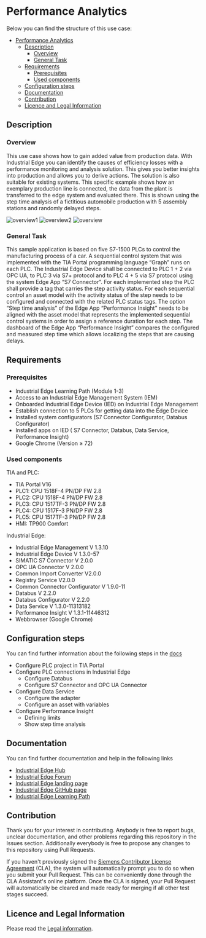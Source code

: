 # Performance Analytics

Below you can find the structure of this use case:

- [Performance Analytics](#performance-analytics)
  - [Description](#description)
    - [Overview](#overview)
    - [General Task](#general-task)
  - [Requirements](#requirements)
    - [Prerequisites](#prerequisites)
    - [Used components](#used-components)
  - [Configuration steps](#configuration-steps)
  - [Documentation](#documentation)
  - [Contribution](#contribution)
  - [Licence and Legal Information](#licence-and-legal-information)

## Description

### Overview
This use case shows how to gain added value from production data. With Industrial Edge you can identify the causes of efficiency losses with a performance monitoring and analysis solution. This gives you better insights into production and allows you to derive actions. The solution is also suitable for existing systems. This specific example shows how an exemplary production line is connected, the data from the plant is transferred to the edge system and evaluated there. This is shown using the step time analysis of a fictitious automobile production with 5 assembly stations and randomly delayed steps.


![overview1](docs/graphics/overview1.png)
![overview2](docs/graphics/overview2.png)
![overview](docs/graphics/overview.png)

### General Task

This sample application is based on five S7-1500 PLCs to control the manufacturing process of a car. A sequential control system that was implemented with the TIA Portal programming language “Graph” runs on each PLC. The Industrial Edge Device shall be connected to PLC 1 + 2 via OPC UA, to PLC 3 via S7+ protocol and to PLC 4 + 5 via S7 protocol using the system Edge App “S7 Connector”. For each implemented step the PLC shall provide a tag that carries the step activity status. For each sequential control an asset model with the activity status of the step needs to be configured and connected with the related PLC status tags. The option “Step time analysis” of the Edge App “Performance Insight” needs to be aligned with the asset model that represents the implemented sequential control systems in order to assign a reference duration for each step. The dashboard of the Edge App “Performance Insight” compares the configured and measured step time which allows localizing the steps that are causing delays.

## Requirements

### Prerequisites
* Industrial Edge Learning Path (Module 1-3)
*	Access to an Industrial Edge Management System (IEM)
*	Onboarded Industrial Edge Device (IED) on Industrial Edge Management
*	Establish connection to 5 PLCs for getting data into the Edge Device
*	Installed system configurators (S7 Connector Configurator, Databus Configurator)
*	Installed apps on IED ( S7 Connector, Databus, Data Service, Performance Insight)
*	Google Chrome (Version ≥ 72)

### Used components
TIA and PLC:

*	TIA Portal V16
*	PLC1: CPU 1518F-4 PN/DP FW 2.8
*	PLC2: CPU 1518F-4 PN/DP FW 2.8
*	PLC3: CPU 1517TF-3 PN/DP FW 2.8
*	PLC4: CPU 1517F-3 PN/DP FW 2.8
*	PLC5: CPU 1517TF-3 PN/DP FW 2.8
*	HMI: TP900 Comfort

Industrial Edge:

*	Industrial Edge Management V 1.3.10
*	Industrial Edge Device V 1.3.0-57
*	SIMATIC S7 Connector V 2.0.0
* OPC UA Connector V 2.0.0
* Common Import Converter V2.0.0
* Registry Service V2.0.0
*	Common Connector Configurator V 1.9.0-11
*	Databus V 2.2.0
*	Databus Configurator V 2.2.0
*	Data Service V 1.3.0-11313182
*	Performance Insight V 1.3.1-11446312
*	Webbrowser (Google Chrome)


## Configuration steps

You can find further information about the following steps in the [docs](docs/Installation.md#configuration-steps)
-	Configure PLC project in TIA Portal
- Configure PLC connections in Industrial Edge
  - Configure Databus
  - Configure S7 Connector and OPC UA Connector
- Configure Data Service
  - Configure the adapter
  - Configure an asset with variables
- Configure Performance Insight
  - Defining limits
  - Show step time analysis


## Documentation

You can find further documentation and help in the following links

* [Industrial Edge Hub](https://iehub.eu1.edge.siemens.cloud/#/documentation)
* [Industrial Edge Forum](https://www.siemens.com/industrial-edge-forum)
* [Industrial Edge landing page](https://new.siemens.com/global/en/products/automation/topic-areas/industrial-edge/simatic-edge.html)
* [Industrial Edge GitHub page](https://github.com/industrial-edge)
* [Industrial Edge Learning Path](https://siemens-learning-simaticedge.sabacloud.com)

## Contribution

Thank you for your interest in contributing. Anybody is free to report bugs, unclear documentation, and other problems regarding this repository in the Issues section.
Additionally everybody is free to propose any changes to this repository using Pull Requests.

If you haven't previously signed the [Siemens Contributor License Agreement](https://cla-assistant.io/industrial-edge/) (CLA), the system will automatically prompt you to do so when you submit your Pull Request. This can be conveniently done through the CLA Assistant's online platform. Once the CLA is signed, your Pull Request will automatically be cleared and made ready for merging if all other test stages succeed.

## Licence and Legal Information

Please read the [Legal information](LICENSE.md).

